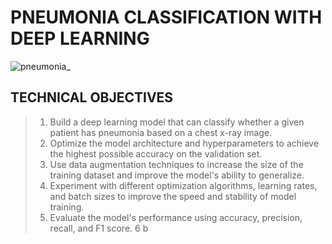 # **PNEUMONIA CLASSIFICATION WITH DEEP LEARNING**

![pneumonia_](https://user-images.githubusercontent.com/116070221/225555011-e5e82fe6-013d-435c-a25c-d8b9b619de05.jpg)
## TECHNICAL OBJECTIVES
> 1. Build a deep learning model that can classify whether a given patient has pneumonia based on a chest x-ray image.
> 2. Optimize the model architecture and hyperparameters to achieve the highest possible accuracy on the validation set.
> 3. Use data augmentation techniques to increase the size of the training dataset and improve the model's ability to generalize.
> 4. Experiment with different optimization algorithms, learning rates, and batch sizes to improve the speed and stability of model training.
> 5. Evaluate the model's performance using accuracy, precision, recall, and F1 score.
> 6
b
